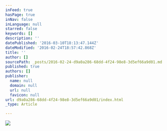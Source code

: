 ```yaml
---
inFeed: true
hasPage: true
inNav: false
inLanguage: null
starred: false
keywords: []
description: ''
datePublished: '2016-03-10T18:13:47.144Z'
dateModified: '2016-02-24T18:57:42.868Z'
title: ''
author: []
sourcePath: _posts/2016-02-24-d9a0a286-68dd-4f24-98e8-3d5ef66a9d01.md
published: true
authors: []
publisher:
  name: null
  domain: null
  url: null
  favicon: null
url: d9a0a286-68dd-4f24-98e8-3d5ef66a9d01/index.html
_type: Article

---
```

![](https://the-grid-user-content.s3-us-west-2.amazonaws.com/4b958ec2-bd3a-4462-8527-2d042baaacf3.jpg)